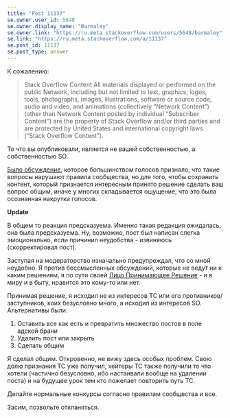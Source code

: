 ```yaml
---
title: "Post 11137"
se.owner.user_id: 5648
se.owner.display_name: "Barmaley"
se.owner.link: "https://ru.meta.stackoverflow.com/users/5648/barmaley"
se.link: "https://ru.meta.stackoverflow.com/a/11137"
se.post_id: 11137
se.post_type: answer
---
```

<p>К сожалению:</p>
<blockquote>
<p>Stack Overflow Content
All materials displayed or performed on the public Network, including but not limited to text, graphics, logos, tools, photographs, images, illustrations, software or source code, audio and video, and animations (collectively “Network Content”) (other than Network Content posted by individual “Subscriber Content”) are the property of Stack Overflow and/or third parties and are protected by United States and international copyright laws (“Stack Overflow Content”).</p>
</blockquote>
<p>То что вы опубликовали, является не вашей собственностью, а собственностью SO.</p>
<p><a href="https://ru.meta.stackoverflow.com/questions/11097/%d0%92%d0%be%d0%bf%d1%80%d0%be%d1%81%d1%8b-%d0%ba%d0%be%d0%bd%d0%ba%d1%83%d1%80%d1%81%d1%8b-%d0%bd%d1%83%d0%b6%d0%bd%d1%8b-%d0%bd%d0%b5-%d0%bd%d1%83%d0%b6%d0%bd%d1%8b-%d0%bc%d0%be%d0%b6%d0%bd%d0%be-%d0%bd%d0%b5%d0%bb%d1%8c%d0%b7%d1%8f">Было обсуждение</a>, которое большинством голосов признало, что такие вопросы нарушают правила сообщества, но для того, чтобы сохранить контент, который признается интересным принято решение сделать ваш вопрос общим, иначе у многих складывается ощущение, что это была осознанная накрутка голосов.</p>
<p><strong>Update</strong></p>
<p>В общем то реакция предсказуема. Именно такая редакция ожидалась, она была предсказуема. Ну, возможно, пост был написан слегка эмоционально, если причинил неудобства - извиняюсь (скорректировал пост).</p>
<p>Заступая на модераторство изначально предупреждал, что со мной неудобно. Я против бессмысленных обсуждений, которые не ведут ни к каким решениям, я по сути своей <a href="https://ru.wikipedia.org/wiki/%D0%9B%D0%B8%D1%86%D0%BE,_%D0%BF%D1%80%D0%B8%D0%BD%D0%B8%D0%BC%D0%B0%D1%8E%D1%89%D0%B5%D0%B5_%D1%80%D0%B5%D1%88%D0%B5%D0%BD%D0%B8%D0%B5" rel="nofollow noreferrer">Лицо Принимающее Решение</a> - и в миру и в быту, нравится это кому-то или нет.</p>
<p>Принимая решение, я исходил не из интересов ТС или его противников/заступников, коих безусловно много, а исходил из интересов SO. Альтернативы были:</p>
<ol>
<li>Оставить все как есть и превратить множество постов в поле адской брани</li>
<li>Удалить пост или закрыть</li>
<li>Сделать общим</li>
</ol>
<p>Я сделал общим. Откровенно, не вижу здесь особых проблем. Свою долю признания ТС уже получил, хейтеры ТС также получили то что хотели (частично безусловно, ибо настаивали вообще на удалении поста) и на будущее урок тем кто пожелает повторить путь ТС.</p>
<p>Делайте нормальные конкурсы согласно правилам сообщества и все.</p>
<p>Засим, позвольте откланяться.</p>
